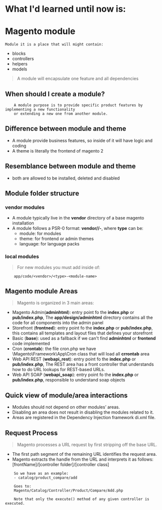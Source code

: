 # What I'd learned until now is:

# Magento module
```Module it is a place that will might contain:```
* blocks
* controllers
* helpers
* models
> A module will encapsulate one feature and all dependencies

## When should I create a module?
```
    A module purpose is to provide specific product features by implementing a new functionality
    or extending a new one from another module.
```

## Difference between module and theme
* A module provide business features, so inside of it will have logic and coding
* A theme is literally the frontend of magento 2

## Resemblance between module and theme
* both are allowed to be installed, deleted and disabled

## Module folder structure

### vendor modules
* A module typically live in the **vendor** directory of a base magento installation
* A module follows a PSR-0 format:  **vendor/<vendor>/<type>-<module-name>**, where **type** can be:
    * module: for modules
    * theme: for frontend or admin themes
    * language: for language packs

### local modules
> For new modules you must add inside of:
```
    app/code/<vendor>/<type>-<module-name>
```    

## Magento module Areas
> Magento is organized in 3 main areas:
* Magento Admin(**adminhtml**): entry point fo the **index.php** or **pub/index.php**, The **app/design/adminhtml** directory contains all the code for all components into the admin panel
* Storefront (**frontned**): entry point fo the **index.php** or **pub/index.php**, this contains all templates and layout files that defines your storefront
* Basic (**base**): used as a fallback if we can't find **adminhtml** or **frontend** code implemented
* Cron (**crontab**): the file cron.php we have \Magento\Framework\App\Cron class that will load all **crrontab** area
* Web API REST (**webapi_rest**): entry point fo the **index.php** or **pub/index.php**,  The REST area has a front controller that understands how to do URL lookups for REST-based URLs.
* Web API SOAP (**webapi_soap**): entry point fo the **index.php** or **pub/index.php**, responsible to understand soap objects

## Quick view of module/area interactions
* Modules should not depend on other modules’ areas.
* Disabling an area does not result in disabling the modules related to it.
* Areas are registered in the Dependency Injection framework di.xml file.


## Request Process
> Magento processes a URL request by first stripping off the base URL. 
* The first path segment of the remaining URL identifies the request area.
* Magento extracts the handle from the URL and interprets it as follows: [frontName]/[controller folder]/[controller class]
```
    So we have as an example:
    - catalog/product_compare/add
    
    Goes to:
    Magento/Catalog/Controller/Product/Compare/Add.php
    
    Note that only the execute() method of any given controller is executed.
```
  

